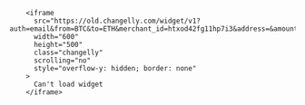         <iframe
          src="https://old.changelly.com/widget/v1?auth=email&from=BTC&to=ETH&merchant_id=htxod42fg11hp7i3&address=&amount=1&ref_id=htxod42fg11hp7i3&color=00cf70"
          width="600"
          height="500"
          class="changelly"
          scrolling="no"
          style="overflow-y: hidden; border: none"
        >
          Can't load widget
        </iframe>
      
